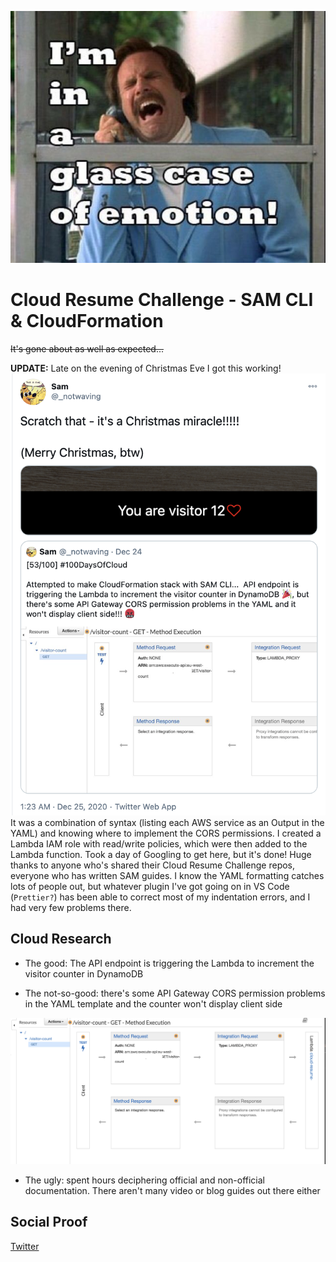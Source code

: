 <!-- This is a template you can use for quick progress days. It removes a lot of the steps we encourage you to share in the longer template 000-DAY-ARTICLE-LONG-TEMPLATE.MD-->

![help](/Journey/053/emotion.jpg)

# Cloud Resume Challenge - SAM CLI & CloudFormation

~~It's gone about as well as expected...~~

**UPDATE:** Late on the evening of Christmas Eve I got this working!
![a christmas miracle](/Journey/053/xmas-miracle.png)
It was a combination of syntax (listing each AWS service as an Output in the YAML) and knowing where to implement the CORS permissions. I created a Lambda IAM role with read/write policies, which were then added to the Lambda function. Took a day of Googling to get here, but it's done! Huge thanks to anyone who's shared their Cloud Resume Challenge repos, everyone who has written SAM guides. I know the YAML formatting catches lots of people out, but whatever plugin I've got going on in VS Code (`Prettier?`) has been able to correct most of my indentation errors, and I had very few problems there.

## Cloud Research

- The good: The API endpoint is triggering the Lambda to increment the visitor counter in DynamoDB

- The not-so-good: there's some API Gateway CORS permission problems in the YAML template and the counter won't display client side

![argh](/Journey/053/argh.png)

- The ugly: spent hours deciphering official and non-official documentation. There aren't many video or blog guides out there either

## Social Proof

[Twitter](https://twitter.com/_notwaving/status/1342205028313030657?s=20)
